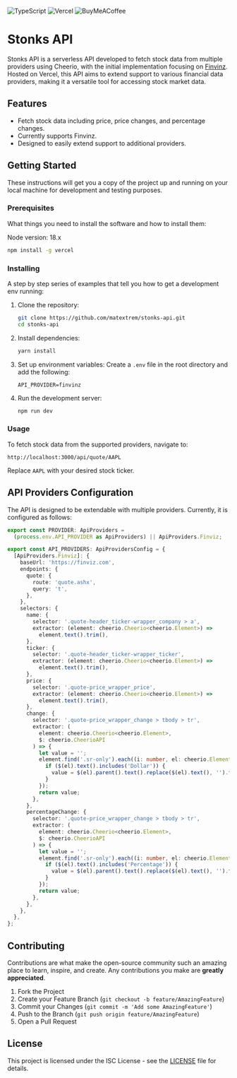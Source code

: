 ![TypeScript](https://img.shields.io/badge/typescript-%23007ACC.svg?style=for-the-badge&logo=typescript&logoColor=white)
![Vercel](https://img.shields.io/badge/vercel-%23000000.svg?style=for-the-badge&logo=vercel&logoColor=white)
![BuyMeACoffee](https://img.shields.io/badge/Buy%20Me%20a%20Coffee-ffdd00?style=for-the-badge&logo=buy-me-a-coffee&logoColor=black)
# Stonks API

Stonks API is a serverless API developed to fetch stock data from multiple providers using Cheerio, with the initial implementation focusing on [Finvinz](https://finviz.com/). Hosted on Vercel, this API aims to extend support to various financial data providers, making it a versatile tool for accessing stock market data.

## Features

- Fetch stock data including price, price changes, and percentage changes.
- Currently supports Finvinz.
- Designed to easily extend support to additional providers.

## Getting Started

These instructions will get you a copy of the project up and running on your local machine for development and testing purposes.

### Prerequisites

What things you need to install the software and how to install them:

Node version: 18.x

```bash
npm install -g vercel
```

### Installing

A step by step series of examples that tell you how to get a development env running:

1. Clone the repository:

   ```bash
   git clone https://github.com/matextrem/stonks-api.git
   cd stonks-api
   ```

2. Install dependencies:

   ```bash
   yarn install
   ```

3. Set up environment variables:
   Create a `.env` file in the root directory and add the following:

   ```
   API_PROVIDER=finvinz
   ```

4. Run the development server:
   ```bash
   npm run dev
   ```

### Usage

To fetch stock data from the supported providers, navigate to:

```
http://localhost:3000/api/quote/AAPL
```

Replace `AAPL` with your desired stock ticker.

## API Providers Configuration

The API is designed to be extendable with multiple providers. Currently, it is configured as follows:

```typescript
export const PROVIDER: ApiProviders =
  (process.env.API_PROVIDER as ApiProviders) || ApiProviders.Finviz;

export const API_PROVIDERS: ApiProvidersConfig = {
  [ApiProviders.Finviz]: {
    baseUrl: 'https://finviz.com',
    endpoints: {
      quote: {
        route: 'quote.ashx',
        query: 't',
      },
    },
    selectors: {
      name: {
        selector: '.quote-header_ticker-wrapper_company > a',
        extractor: (element: cheerio.Cheerio<cheerio.Element>) =>
          element.text().trim(),
      },
      ticker: {
        selector: '.quote-header_ticker-wrapper_ticker',
        extractor: (element: cheerio.Cheerio<cheerio.Element>) =>
          element.text().trim(),
      },
      price: {
        selector: '.quote-price_wrapper_price',
        extractor: (element: cheerio.Cheerio<cheerio.Element>) =>
          element.text().trim(),
      },
      change: {
        selector: '.quote-price_wrapper_change > tbody > tr',
        extractor: (
          element: cheerio.Cheerio<cheerio.Element>,
          $: cheerio.CheerioAPI
        ) => {
          let value = '';
          element.find('.sr-only').each((i: number, el: cheerio.Element) => {
            if ($(el).text().includes('Dollar')) {
              value = $(el).parent().text().replace($(el).text(), '').trim();
            }
          });
          return value;
        },
      },
      percentageChange: {
        selector: '.quote-price_wrapper_change > tbody > tr',
        extractor: (
          element: cheerio.Cheerio<cheerio.Element>,
          $: cheerio.CheerioAPI
        ) => {
          let value = '';
          element.find('.sr-only').each((i: number, el: cheerio.Element) => {
            if ($(el).text().includes('Percentage')) {
              value = $(el).parent().text().replace($(el).text(), '').trim();
            }
          });
          return value;
        },
      },
    },
  },
};
```

## Contributing

Contributions are what make the open-source community such an amazing place to learn, inspire, and create. Any contributions you make are **greatly appreciated**.

1. Fork the Project
2. Create your Feature Branch (`git checkout -b feature/AmazingFeature`)
3. Commit your Changes (`git commit -m 'Add some AmazingFeature'`)
4. Push to the Branch (`git push origin feature/AmazingFeature`)
5. Open a Pull Request

## License

This project is licensed under the ISC License - see the [LICENSE](LICENSE) file for details.
